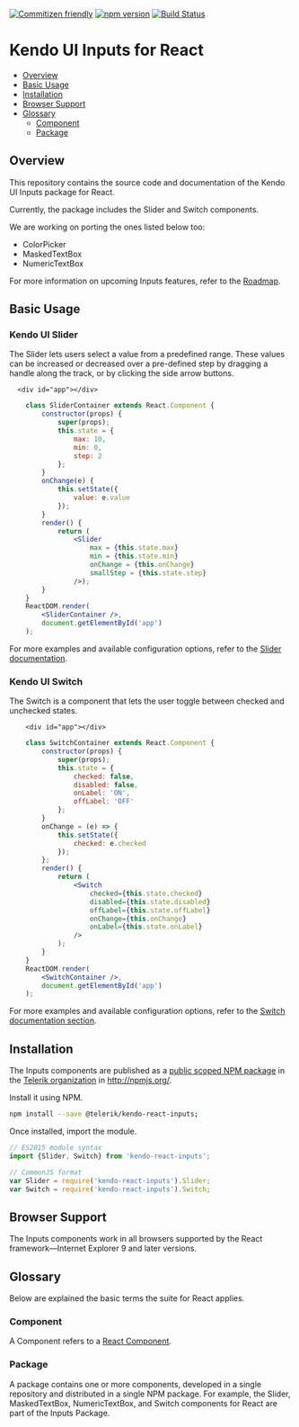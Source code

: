 [![Commitizen friendly](https://img.shields.io/badge/commitizen-friendly-brightgreen.svg)](http://commitizen.github.io/cz-cli/)
[![npm version](https://badge.fury.io/js/%40telerik%2Fkendo-react-inputs.svg)](https://badge.fury.io/js/%40telerik%2Fkendo-react-inputs)
[![Build Status](https://travis-ci.org/telerik/kendo-react-inputs.svg?branch=master)](https://travis-ci.org/telerik/kendo-react-inputs)

# Kendo UI Inputs for React

* [Overview](https://github.com/telerik/kendo-react-inputs#overview)
* [Basic Usage](https://github.com/telerik/kendo-react-inputs#basic-usage)
* [Installation](https://github.com/telerik/kendo-react-inputs#installation)
* [Browser Support](https://github.com/telerik/kendo-react-inputs#browser-support)
* [Glossary](https://github.com/telerik/kendo-react-inputs#glossary)
  * [Component](https://github.com/telerik/kendo-react-inputs#component)
  * [Package](https://github.com/telerik/kendo-react-inputs#package)

## Overview

This repository contains the source code and documentation of the Kendo UI Inputs package for React.

Currently, the package includes the Slider and Switch components.

We are working on porting the ones listed below too:

* ColorPicker
* MaskedTextBox
* NumericTextBox

For more information on upcoming Inputs features, refer to the [Roadmap](https://github.com/telerik/kendo-react-inputs/blob/master/docs/roadmap.md).

## Basic Usage

### Kendo UI Slider

The Slider lets users select a value from a predefined range. These values can be increased or decreased over a pre-defined step by dragging a handle along the track, or by clicking the side arrow buttons.

```html-preview
  <div id="app"></div>
```
```jsx
    class SliderContainer extends React.Component {
        constructor(props) {
            super(props);
            this.state = {
                max: 10,
                min: 0,
                step: 2
            };
        }
        onChange(e) {
            this.setState({
                value: e.value
            });
        }
        render() {
            return (
                <Slider
                    max = {this.state.max}
                    min = {this.state.min}
                    onChange = {this.onChange}
                    smallStep = {this.state.step}
                />);
        }
    }
    ReactDOM.render(
        <SliderContainer />,
        document.getElementById('app')
    );

```

For more examples and available configuration options, refer to the [Slider documentation](https://github.com/telerik/kendo-react-inputs/blob/master/docs/slider/index.md).

### Kendo UI Switch

The Switch is a component that lets the user toggle between checked and unchecked states.

````html-preview
    <div id="app"></div>
````
````jsx
    class SwitchContainer extends React.Component {
        constructor(props) {
            super(props);
            this.state = {
                checked: false,
                disabled: false,
                onLabel: 'ON',
                offLabel: 'OFF'
            };
        }
        onChange = (e) => {
            this.setState({
                checked: e.checked
            });
        };
        render() {
            return (
                <Switch
                    checked={this.state.checked}
                    disabled={this.state.disabled}
                    offLabel={this.state.offLabel}
                    onChange={this.onChange}
                    onLabel={this.state.onLabel}
                />
            );
        }
    }
    ReactDOM.render(
        <SwitchContainer />,
        document.getElementById('app')
    );
````

For more examples and available configuration options, refer to the [Switch documentation section](https://github.com/telerik/kendo-react-inputs/blob/master/docs/switch/index.md).

## Installation

The Inputs components are published as a [public scoped NPM package](https://docs.npmjs.com/misc/scope) in the [Telerik organization](https://www.npmjs.com/~telerik) in http://npmjs.org/.

Install it using NPM.

```sh
npm install --save @telerik/kendo-react-inputs;
```

Once installed, import the module.

```jsx
// ES2015 module syntax
import {Slider, Switch} from 'kendo-react-inputs';
```
```jsx
// CommonJS format
var Slider = require('kendo-react-inputs').Slider;
var Switch = require('kendo-react-inputs').Switch;
```

## Browser Support

The Inputs components work in all browsers supported by the React framework&mdash;Internet Explorer 9 and later versions.

## Glossary

Below are explained the basic terms the suite for React applies.

### Component

A Component refers to a [React Component](https://facebook.github.io/react/docs/jsx-in-depth.html#html-tags-vs.-react-components).

### Package

A package contains one or more components, developed in a single repository and distributed in a single NPM package. For example, the Slider, MaskedTextBox, NumericTextBox, and Switch components for React are part of the Inputs Package.
